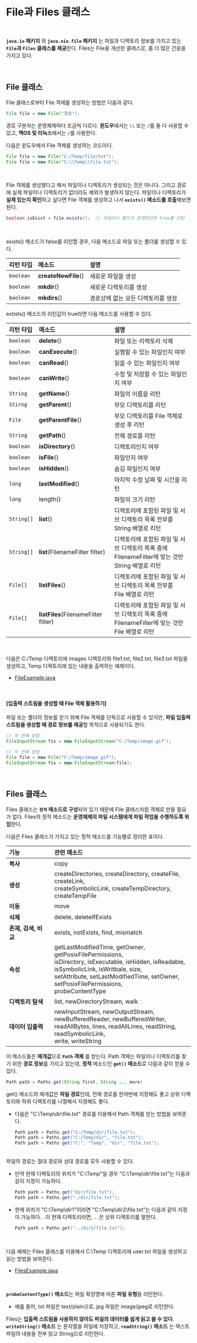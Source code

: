 # File과 Files 클래스
<br/>

**`java.io` 패키지** 와 **`java.nio.file` 패키지** 는 파일과 디렉토리 정보를 가지고 있는 **`File`과 `Files` 클래스를 제공**한다.
Files는 File을 개선한 클래스로, 좀 더 많은 긴응을 가지고 있다.

<br/>

## File 클래스
File 클래스로부터 File 객체를 생성하는 방법은 다음과 같다.
```java
File file = new File("경로");
```

경로 구분자는 운영체제마다 조금씩 다르다. **윈도우**에서는 `\\` 또는 `/`를 둘 다 사용할 수 있고, **맥OS 및 리눅스**에서는 `/`를 사용한다.

다음은 윈도우에서 File 객체를 생성하는 코드이다.
```java
File file = new File("C:/Temp/file/txt");
File file = new File("C:\\Temp\\file.txt");
```
<br/>

File 객체를 생성했다고 해서 파일이나 디렉토리가 생성되는 것은 아니다. 그리고 경로에 실제 파일이나 디렉토리가 없더라도 예외가 발생하지 않는다.
파일이나 디렉토리가 **실제 있는지 확인**하고 싶다면 File 객체를 생성하고 나서 **`exists()` 메소드를 호출**해보면 된다.
```java
boolean isExist = file.exists();  // 파일이나 폴더가 존재한다면 true를 리턴
```
<br/>

exists() 메소드가 false를 리턴할 경우, 다음 메소드로 파일 또는 폴더를 생성할 수 있다.

|리턴 타입|메소드|설명|
|:---|:---|:---|
|`boolean`|**createNewFile**()|새로운 파일을 생성|
|`boolean`|**mkdir**()|새로운 디렉토리를 생성|
|`boolean`|**mkdirs**()|경로상에 없는 모든 디렉토리를 생성|

extists() 메소드의 리턴값이 true라면 다음 메소드를 사용할 수 있다.

|리턴 타입|메소드|설명|
|:---|:---|:---|
|`boolean`|**delete**()|파일 또는 리렉토리 삭제|
|`boolean`|**canExecute**()|실행할 수 있는 파일인지 여부|
|`boolean`|**canRead**()|읽을 수 있는 파일인지 여부|
|`boolean`|**canWrite**()|수정 및 저장할 수 있는 파일인지 여부|
|`String`|**getName**()|파일의 이름을 리턴|
|`Stirng`|**getParent**()|부모 디렉토리를 리턴|
|`File`|**getParentFile**()|부모 디렉토리를 File 객체로 생성 후 리턴|
|`String`|**getPath**()|전체 경로를 리턴|
|`boolean`|**isDirectory**()|디렉토리인지 여부|
|`boolean`|**isFile**()|파일인지 여부|
|`boolean`|**isHidden**()|숨김 파일인지 여부|
|`long`|**lastModified**()|마지막 수정 날짜 및 시간을 리턴|
|`long`|length()|파일의 크기 리턴|
|`String[]`|**list**()|디렉토리에 포함된 파일 및 서브 디렉토리 목록 전부를<br/>String 배열로 리턴|
|`String[]`|**list**(FilenameFilter filter)|디렉토리에 포함된 파일 및 서브 디렉토리 목록 중에<br/>FilenameFilter에 맞는 것만 String 배열로 리턴|
|`File[]`|**listFiles**()|디렉토리에 포함된 파일 및 서브 디렉토리 목록 전부를<br/>File 배열로 리턴|
|`File[]`|**listFiles**(FilenameFilter filter)|디렉토리에 포함된 파일 및 서브 디렉토리 목록 중에<br/>FilenameFilter에 맞는 것만 File 배열로 리턴|

<br/>

다음은 C:/Temp 디렉토리에 images 디렉토리와 file1.txt, file2.txt, file3.txt 파일을 생성하고, Temp 디렉토리에 있는 내용을 출력하는 예제이다.
- [FileExample.java](https://github.com/silxbro/java/blob/main/src/thisisjava/ch18/sec11/FileExample.java)
<br/>

#### [입출력 스트림을 생성할 때 File 객체 활용하기]
파일 또는 폴더의 정보를 얻기 위해 File 객체를 단독으로 사용할 수 있지만, **파일 입출력 스트림을 생성할 때 경로 정보를 제공**할 목적으로 사용되기도 한다.
```java
// 첫 번째 방법
FileInputStream fis = new FileInputStream("C:/Temp/image.gif");

// 두 번째 방법
File file = new File("C:/Temp/image.gif");
FileInputStream fis = new FileInputStream(file);
```

<br/>

## Files 클래스
Files 클래스는 **`정적` 메소드로 구성**되어 있기 때문에 File 클래스처럼 객체로 만들 필요가 없다.
Files의 정적 메소드는 **운영체제의 파일 시스템에게 파일 작업을 수행하도록 위임**한다.

다음은 Files 클래스가 가지고 있는 정적 메소드를 기능별로 정리한 표이다.

|기능|관련 메소드|
|:---|:---|
|**복사**|copy|
|**생성**|createDirectories, createDirectory, createFile, createLink,<br/>createSymbolicLink, createTempDirectory, createTempFile|
|**이동**|move|
|**삭제**|delete, deleteIfExists|
|**존재, 검색, 비교**&nbsp;&nbsp;&nbsp;&nbsp;&nbsp;&nbsp;&nbsp;&nbsp;&nbsp;&nbsp;&nbsp;&nbsp;|exists, notExists, find, mismatch|
|**속성**|getLastModifiedTime, getOwner, getPosixFilePermissions,<br/>isDirectory, isExecutable, isHidden, isReadable,<br/>isSymbolicLink, isWritbale, size,<br/>setAttribute, setLastModifiedTime, setOwner, setPosixFilePermissions,&nbsp;&nbsp;&nbsp;&nbsp;&nbsp;<br/>probeContentType|
|**디렉토리 탐색**|list, newDirectoryStream, walk|
|**데이터 입출력**|newInputStream, newOutputStream,<br/>newBufferedReader, newBufferedWriter,<br/>readAllBytes, lines, readAllLines, readString, readSymbolicLink,<br/>write, writeString|

이 메소드들은 **매개값**으로 **`Path` 객체** 를 받는다.
Path 객체는 파일이나 디렉토리를 찾기 위한 **경로 정보**를 가지고 있는데, **정적** 메소드인 **`get()` 메소드**로 다음과 같이 얻을 수 있다.
```java
Path path = Paths.get(String first, String ... more)
```
get() 메소드의 매개값은 **파일 경로**인데, 전체 경로를 한꺼번에 지정해도 좋고 상위 디렉토리와 하위 디렉토리를 나열해서 지정해도 좋다.
- 다음은 "C:\Temp\dir\file.txt" 경로를 이용해서 Path 객체를 얻는 방법을 보여준다.

  ```java
  Path path = Paths.get("C:/Temp/dir/file.txt");
  Path path = Paths.get("C:/Temp/dir", "file.txt");
  Path path = Paths.get("C:", "Temp", "dir", "file.txt");
  ```
<br/>
파일의 경로는 절대 경로와 상대 경로를 모두 사용할 수 있다.

- 만약 현재 디렉토리의 위치가 "C:\Temp"일 경우 "C:\Temp\dir\file.txt"는 다음과 같이 지정이 가능하다.
  
  ```java
  Path path = Paths.get("dir/file.txt");
  Path path = Paths.get("./dir/file.txt");
  ```
- 현재 위치가 "C:\Temp\dir1"이라면 "C:\Temp\dir2\file.txt"는 다음과 같이 지정이 가능하다. `.`이 현재 디렉토리라면, `..`은 상위 디렉토리를 말한다.
  
  ```java
  Path path = Paths.get("../dir2/file.txt");
  ```

<br/>

다음 예제는 Files 클래스를 이용해서 C:\Temp 디렉토리에 user.txt 파일을 생성하고 읽는 방법을 보여준다.
- [FilesExample.java](https://github.com/silxbro/java/blob/main/src/thisisjava/ch18/sec11/FilesExample.java)
<br/>

**`probeContentType()` 메소드**는 파일 확장명에 따른 **파일 유형**을 리턴한다.
- 예를 들어, txt 파일은 text/plain으로, jpg 파일은 image/jpeg로 리턴한다.

Files는 **입출력 스트림을 사용하지 않아도 파일의 데이터를 쉽게 읽고 쓸 수 있다**.<br/>
**`writeString()` 메소드** 는 문자열을 파일에 저장하고, **`readString()` 메소드** 는 텍스트 파일의 내용을 전부 읽고 String으로 리턴한다.
